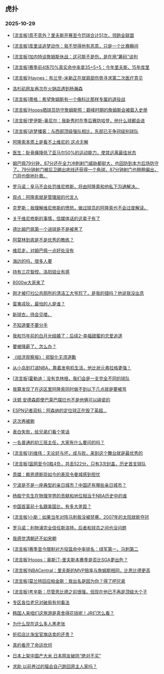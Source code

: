 ## 虎扑 
### 2025-10-29

+ [[流言板]意不意外？里夫斯开赛至今罚球合计51次，领跑全联盟](https://bbs.hupu.com/635421036.html)

+ [[流言板]库里谈追梦动作：我不觉得他有恶意，只是一个比赛瞬间](https://bbs.hupu.com/635422270.html)

+ [[流言板]加内特谈詹姆斯休战：这可能不是伤，是在用“筹码”谈判](https://bbs.hupu.com/635422688.html)

+ [[流言板]赛季前4场70%真实命中率拿35+5+5：今年里夫斯，15年库里](https://bbs.hupu.com/635423731.html)

+ [[流言板]Haynes：布兰登-米勒正在就肩部伤势寻求第二次医疗意见](https://bbs.hupu.com/635423483.html)

+ [洛杉矶网友再次在火锅店遇到杨瀚森](https://bbs.hupu.com/635419776.html)

+ [[流言板]蒂格：希望詹姆斯有一个像科比那样专属的退役战](https://bbs.hupu.com/635421677.html)

+ [[流言板]Hoops晒球员防守詹姆斯照：巅峰时期的詹姆斯会被载入史册](https://bbs.hupu.com/635423187.html)

+ [[流言板]罗伊斯-奥尼尔：我新秀时在季后赛防哈登，他什么球都会进](https://bbs.hupu.com/635421232.html)

+ [[流言板]追梦播客：与西部顶级强队相比，东部已无争冠级别球队](https://bbs.hupu.com/635423018.html)

+ [阿隆索本质上是看不上维尼的 这点无解](https://bbs.hupu.com/635413891.html)

+ [医生：耻骨痛降低了亚马尔50%的运动能力，使其远离最佳状态](https://bbs.hupu.com/635413131.html)

+ [姆巴佩79分钟，87分还在全力冲刺射门威胁都挺大，也回防到本方后场防守了。79分钟射门被后卫踢出底线还获得一个角球，87分钟射门也稍稍偏出，门将也倒地扑救。](https://bbs.hupu.com/635416693.html)

+ [罗马诺：皇马不会处罚维尼修斯，将由阿隆索和他私下沟通解决。](https://bbs.hupu.com/635418093.html)

+ [观点：阿隆索就是管理层的代言人](https://bbs.hupu.com/635422120.html)

+ [克罗斯：我理解维尼修斯的愤怒，做过球员的阿隆索也不会过度解读。](https://bbs.hupu.com/635419020.html)

+ [关于维尼修斯的事情，信媒体话的这辈子有了](https://bbs.hupu.com/635421686.html)

+ [德比姆巴佩第一个进球是不是被黑了](https://bbs.hupu.com/635413866.html)

+ [阿莫林到底是不是优秀的教练？](https://bbs.hupu.com/635419111.html)

+ [维尼走，对姆巴佩一点好处没有](https://bbs.hupu.com/635422289.html)

+ [海边的吗，很多人要](https://bbs.hupu.com/635421083.html)

+ [持有三花智控、洛阳钼业有感](https://bbs.hupu.com/635420170.html)

+ [8000w大哥来了](https://bbs.hupu.com/635423123.html)

+ [刚才被打扫公共厕所的清洁工大爷怼了，是我的错吗？他说我没出息](https://bbs.hupu.com/635422701.html)

+ [蛮夷戎狄，最怕的人是谁？](https://bbs.hupu.com/635421437.html)

+ [新球衣，待会见喽。](https://bbs.hupu.com/635423388.html)

+ [不知道要不要分手](https://bbs.hupu.com/635420895.html)

+ [我和15年前的白月光结婚了：后续2-幸福甜蜜的恋爱追逐](https://bbs.hupu.com/635421464.html)

+ [要被降薪了，怎么办？](https://bbs.hupu.com/635419863.html)

+ [《经济观察报》：郑智化无须道歉](https://bbs.hupu.com/635422734.html)

+ [从小岛到打进NBA，靠着发电机生活，他比状元弗拉格更强！](https://bbs.hupu.com/635423414.html)

+ [[流言板]霍勒迪：没有克林根，我们会是一支完全不同的球队](https://bbs.hupu.com/635424727.html)

+ [我算发现了在这区里阿隆索同时做不到以下几点就是要被骂](https://bbs.hupu.com/635417881.html)

+ [沃顿 安德森即使巴莱巴摆烂也不是他俩可以碰瓷的](https://bbs.hupu.com/635416324.html)

+ [ESPN记者双标：阿森纳的定位球正在毁了英超…](https://bbs.hupu.com/635419170.html)

+ [这次再被删](https://bbs.hupu.com/635424919.html)

+ [表白失败，给兄弟们看个笑话](https://bbs.hupu.com/635424612.html)

+ [一名普通的初三班主任，大家有什么要问的吗？](https://bbs.hupu.com/635423393.html)

+ [[流言板]刘维伟：无论好与坏，成与败，来到这个舞台就是最优秀的](https://bbs.hupu.com/635422813.html)

+ [[流言板]篮网至今0胜4负，共丢522分，只有3次封盖，历史首支球队](https://bbs.hupu.com/635424185.html)

+ [意媒：赖恩德斯现如今的表现令曼城感到担忧](https://bbs.hupu.com/635416795.html)

+ [宁波是不是一座典型的亲日城市？中国还有哪些亲日城市？](https://bbs.hupu.com/635422910.html)

+ [杨振宁先生在物理学界的贡献和地位相当于NBA历史中的谁](https://bbs.hupu.com/635422118.html)

+ [中国首富前十名跟美国比，有多大差距？](https://bbs.hupu.com/635422994.html)

+ [[流言板]小斯：如果当年对阵马刺我没被禁赛，2007年的太阳就能夺冠](https://bbs.hupu.com/635424813.html)

+ [罗马诺：利物浦完全信任斯洛特，后者和球员之间也没问题](https://bbs.hupu.com/635418416.html)

+ [我感觉清朝还不如宋朝](https://bbs.hupu.com/635423450.html)

+ [[流言板]赛季至今限制对方投篮命中率排名：绿军第一，马刺第二](https://bbs.hupu.com/635424003.html)

+ [[流言板]Hoops：奥斯汀-里夫斯本赛季是否比SGA更出色？](https://bbs.hupu.com/635425443.html)

+ [[流言板]NBACentral：里夫斯的MVP赔率与詹姆斯相同，比恩比德更高](https://bbs.hupu.com/635424284.html)

+ [[流言板]莫兰特回应帕金斯：我出名是因为你？得了吧兄弟 ](https://bbs.hupu.com/635424407.html)

+ [[流言板]考辛斯：尽管恩比德之前很强，但现在他已不再是顶级大个子](https://bbs.hupu.com/635424405.html)

+ [专区各位老兄对破局有何看法](https://bbs.hupu.com/635424316.html)

+ [韩国人来咱们这旅游是真舍得花钱呢！JR们怎么看？](https://bbs.hupu.com/635424295.html)

+ [为什么现在这么多人黑老张](https://bbs.hupu.com/635423785.html)

+ [折扣店比淘宝官旗店卖的还贵？](https://bbs.hupu.com/635423913.html)

+ [真的看开了命运坎坷](https://bbs.hupu.com/635423662.html)

+ [日本上架中国产大米 日本网友破防“绝对不买”](https://bbs.hupu.com/635425605.html)

+ [求助 以前养过的猫会自己跑回原主人家吗？](https://bbs.hupu.com/635424895.html)

